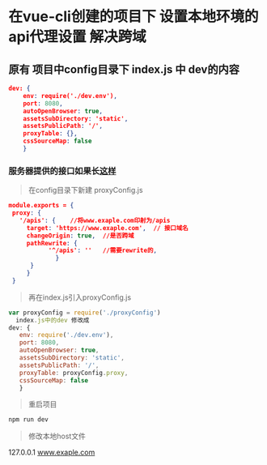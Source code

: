 # 在vue-cli创建的项目下 设置本地环境的api代理设置  解决跨域

## 原有 项目中config目录下 index.js 中 dev的内容

```package.json
dev: {
    env: require('./dev.env'),
    port: 8080,
    autoOpenBrowser: true,
    assetsSubDirectory: 'static',
    assetsPublicPath: '/',
    proxyTable: {},
    cssSourceMap: false
    }
```

### 服务器提供的接口如果长[这样](https://www.exaple.com/server_new/login)

> 在config目录下新建 proxyConfig.js

``` package.json
module.exports = {
 proxy: {
   '/apis': {    //将www.exaple.com印射为/apis
     target: 'https://www.exaple.com',  // 接口域名
     changeOrigin: true,  //是否跨域
     pathRewrite: {
           '^/apis': ''   //需要rewrite的,
             }
      }
     }
 }
```

> 再在index.js引入proxyConfig.js

``` js
var proxyConfig = require('./proxyConfig')
  index.js中的dev 修改成
dev: {
   env: require('./dev.env'),
   port: 8080,
   autoOpenBrowser: true,
   assetsSubDirectory: 'static',
   assetsPublicPath: '/',
   proxyTable: proxyConfig.proxy,
   cssSourceMap: false
   }
```

> 重启项目

``` bash
npm run dev
```

> 修改本地host文件

127.0.0.1    www.exaple.com